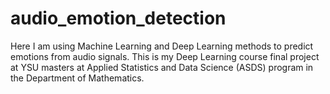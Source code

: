 # audio_emotion_detection
Here I am using Machine Learning and Deep Learning methods to predict emotions from audio signals. This is my Deep Learning course final project at YSU masters at Applied Statistics and Data Science (ASDS) program in the Department of Mathematics.
